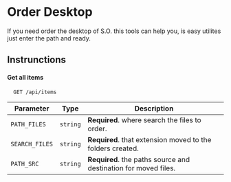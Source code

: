 
# Order Desktop

If you need order the desktop of S.O. this tools can help you, is easy utilites just enter the path and ready.


## Instrunctions


#### Get all items

```http
  GET /api/items
```

| Parameter | Type     | Description                |
| -------- | ------- | ------------------------- |
| `PATH_FILES` | `string` | **Required**. where search the files to order. |
| `SEARCH_FILES` | `string` | **Required**. that extension moved to the folders created. |
| `PATH_SRC` | `string` | **Required**. the paths source and destination for moved files. |

